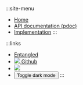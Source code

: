 :::site-menu
- [Home](index.md)
- [API documentation (pdoc)](api/brei.html)
- [Implementation](implementation.md)
:::

:::links
- [Entangled](https://entangled.github.io/)
- [![](github-mark.svg) Github](https://github.com/entangled/brei)
- [![](nlesc.svg)](https://esciencecenter.nl)
- <button onclick="toggleDarkMode()">Toggle dark mode</button>
:::

<script>
function toggleDarkMode() {
    var element = document.body;
    element.classList.toggle("dark-mode");
}
</script>

